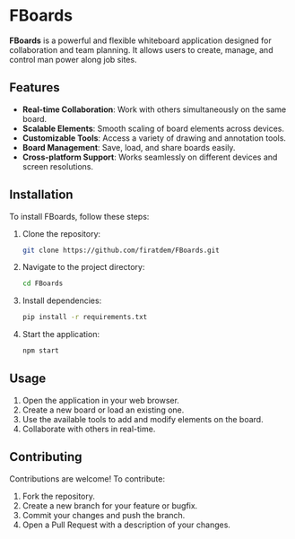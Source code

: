 # FBoards

**FBoards** is a powerful and flexible whiteboard application designed for collaboration and team planning. It allows users to create, manage, and control man power along job sites.

## Features

- **Real-time Collaboration**: Work with others simultaneously on the same board.
- **Scalable Elements**: Smooth scaling of board elements across devices.
- **Customizable Tools**: Access a variety of drawing and annotation tools.
- **Board Management**: Save, load, and share boards easily.
- **Cross-platform Support**: Works seamlessly on different devices and screen resolutions.

## Installation

To install FBoards, follow these steps:

1. Clone the repository:
    ```bash
    git clone https://github.com/firatdem/FBoards.git
    ```
2. Navigate to the project directory:
    ```bash
    cd FBoards
    ```
3. Install dependencies:
    ```bash
    pip install -r requirements.txt

    ```
4. Start the application:
    ```bash
    npm start
    ```

## Usage

1. Open the application in your web browser.
2. Create a new board or load an existing one.
3. Use the available tools to add and modify elements on the board.
4. Collaborate with others in real-time.

## Contributing

Contributions are welcome! To contribute:

1. Fork the repository.
2. Create a new branch for your feature or bugfix.
3. Commit your changes and push the branch.
4. Open a Pull Request with a description of your changes.

